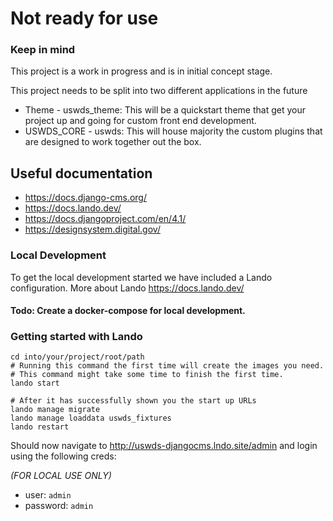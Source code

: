 # Not ready for use

### Keep in mind
This project is a work in progress and is in initial concept stage.

This project needs to be split into two different applications in the future
- Theme - uswds_theme: This will be a quickstart theme that get your project up and going for custom front end development.
- USWDS_CORE - uswds: This will house majority the custom plugins that are designed to work together out the box.

## Useful documentation
- https://docs.django-cms.org/
- https://docs.lando.dev/
- https://docs.djangoproject.com/en/4.1/
- https://designsystem.digital.gov/

### Local Development
To get the local development started we have included a Lando configuration.
More about Lando https://docs.lando.dev/

#### Todo: Create a docker-compose for local development.

### Getting started with Lando
```
cd into/your/project/root/path
# Running this command the first time will create the images you need.
# This command might take some time to finish the first time.
lando start

# After it has successfully shown you the start up URLs
lando manage migrate
lando manage loaddata uswds_fixtures
lando restart
```

Should now navigate to http://uswds-djangocms.lndo.site/admin and login using the following creds: 

*(FOR LOCAL USE ONLY)*
- user: `admin`
- password: `admin`



